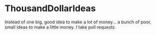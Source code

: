 ThousandDollarIdeas
===================

Instead of one big, good idea to make a lot of money... a bunch of poor, small ideas to make a little money. I take pull requests.
